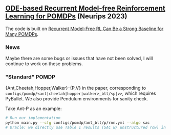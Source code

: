## [ODE-based Recurrent Model-free Reinforcement Learning for POMDPs](https://arxiv.org/abs/2309.14078) (Neurips 2023)


The code is built on [Recurrent Model-Free RL Can Be a Strong Baseline for Many POMDPs](https://github.com/twni2016/pomdp-baselines).


### News
Maybe there are some bugs or issues that have not been solved, I will continue to work on these problems.

### "Standard" POMDP

{Ant,Cheetah,Hopper,Walker}-{P,V} in the paper, corresponding to `configs/pomdp/<ant|cheetah|hopper|walker>_blt/<p|v>`, which requires PyBullet. We also provide Pendulum environments for sanity check.

Take Ant-P as an example:
```bash
# Run our implementation
python main.py --cfg configs/pomdp/ant_blt/p/rnn.yml --algo sac
# Oracle: we directly use Table 1 results (SAC w/ unstructured row) in https://arxiv.org/abs/2005.05719 as it is well-tuned
``` 
